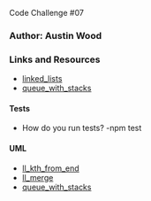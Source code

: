 Code Challenge #07

### Author: Austin Wood

### Links and Resources
* [linked_lists](https://github.com/austin-wood-401-advanced-javascript/data-structures-and-algorithms/tree/master/linkedList)
* [queue_with_stacks](https://github.com/austin-wood-401-advanced-javascript/data-structures-and-algorithms/tree/master/queueWithStacks)
  
#### Tests
* How do you run tests?
-npm test


#### UML
* [ll_kth_from_end](https://github.com/austin-wood-401-advanced-javascript/data-structures-and-algorithms/blob/master/linkedList/assets/7_11_19%2C%208_29%20PM%20Office%20Lens.jpg) 
* [ll_merge](https://github.com/austin-wood-401-advanced-javascript/data-structures-and-algorithms/blob/master/linkedList/llMerge/assets/ll_merge.jpg)
* [queue_with_stacks](https://github.com/austin-wood-401-advanced-javascript/data-structures-and-algorithms/blob/master/queueWithStacks/assets/queue_with_stacks.jpg)
